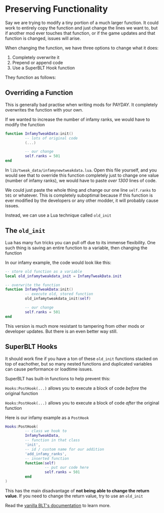 # Preserving Functionality

Say we are trying to modify a tiny portion of a much larger function. It could work to entirely copy the function and just change the lines we want to, but if another mod ever touches that function, or if the game updates and that function is changed, issues will arise.

When changing the function, we have three options to change what it does:

1. Completely overwrite it
2. Prepend or append code
3. Use a SuperBLT Hook function

They function as follows:

## Overriding a Function

This is generally bad practise when writing mods for PAYDAY. It completely overwrites the function with your own.

If we wanted to increase the number of infamy ranks, we would have to modify the function

```lua
function InfamyTweakData:init()
         -- lots of original code
         (...)

         -- our change
         self.ranks = 501
end
```

In `lib/tweak_data/infamynewtweakdata.lua`. Open this file yourself, and you would see that to override this function completely just to change one value (number of infamy ranks), we would have to paste *over 1300* lines of code.

We could just paste the whole thing and change our one line `self.ranks` to `501` or whatever. This is completely suboptimal because if this function is ever modified by the developers or any other modder, it will probably cause issues.

Instead, we can use a Lua technique called `old_init`

## The `old_init`

Lua has many fun tricks you can pull off due to its immense flexibility. One such thing is saving an entire function to a variable, then changing the function

In our infamy example, the code would look like this:

```lua
-- store old function as a variable
local old_infamytweakdata_init = InfamyTweakData.init

-- overwrite the function
function InfamyTweakData:init()
         -- execute old, stored function
         old_infamytweakdata_init(self)

         -- our change
         self.ranks = 501
end
```

This version is much more resistant to tampering from other mods or developer updates. But there is an even better way still.

## SuperBLT Hooks

It should work fine if you have a ton of these `old_init` functions stacked on top of eachother, but so many nested functions and duplicated variables can cause performance or loadtime issues.

SuperBLT has built-in functions to help prevent this:

`Hooks:PostHook(...)` allows you to execute a block of code *before* the original function

`Hooks:PostHook(...)` allows you to execute a block of code *after* the original function

Here is our infamy example as a `PostHook`

```lua
Hooks:PostHook(
         -- class we hook to
         InfamyTweakData,
         -- function in that class
         'init',
         -- id / custom name for our addition
         'add_infamy_ranks',
         -- inserted function
         function(self)
                  -- put our code here
                  self.ranks = 501
         end
)
```

This has the main disadvantage of **not being able to change the return value**. If you need to change the return value, try to use an `old_init`

Read the [vanilla BLT's documentation](https://payday-2-blt-docs.readthedocs.io/en/latest/lua/hooks/) to learn more.
